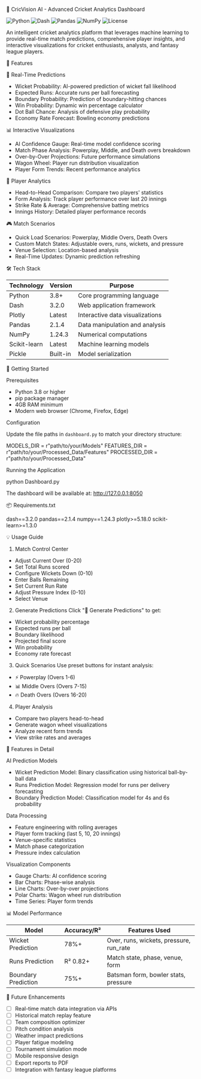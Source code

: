  🏏 CricVision AI - Advanced Cricket Analytics Dashboard

![Python](https://img.shields.io/badge/Python-3.8+-blue.svg)
![Dash](https://img.shields.io/badge/Dash-3.2.0-brightgreen.svg)
![Pandas](https://img.shields.io/badge/Pandas-2.1.4-yellow.svg)
![NumPy](https://img.shields.io/badge/NumPy-1.24.3-orange.svg)
![License](https://img.shields.io/badge/License-MIT-red.svg)

An intelligent cricket analytics platform that leverages machine learning to provide real-time match predictions, comprehensive player insights, and interactive visualizations for cricket enthusiasts, analysts, and fantasy league players.



 🌟 Features

 🎯 Real-Time Predictions
- Wicket Probability: AI-powered prediction of wicket fall likelihood
- Expected Runs: Accurate runs per ball forecasting
- Boundary Probability: Prediction of boundary-hitting chances
- Win Probability: Dynamic win percentage calculator
- Dot Ball Chance: Analysis of defensive play probability
- Economy Rate Forecast: Bowling economy predictions

 📊 Interactive Visualizations
- AI Confidence Gauge: Real-time model confidence scoring
- Match Phase Analysis: Powerplay, Middle, and Death overs breakdown
- Over-by-Over Projections: Future performance simulations
- Wagon Wheel: Player run distribution visualization
- Player Form Trends: Recent performance analytics

 👥 Player Analytics
- Head-to-Head Comparison: Compare two players' statistics
- Form Analysis: Track player performance over last 20 innings
- Strike Rate & Average: Comprehensive batting metrics
- Innings History: Detailed player performance records

 🎮 Match Scenarios
- Quick Load Scenarios: Powerplay, Middle Overs, Death Overs
- Custom Match States: Adjustable overs, runs, wickets, and pressure
- Venue Selection: Location-based analysis
- Real-Time Updates: Dynamic prediction refreshing

 🛠️ Tech Stack

| Technology | Version | Purpose |
|------------|---------|---------|
| Python | 3.8+ | Core programming language |
| Dash | 3.2.0 | Web application framework |
| Plotly | Latest | Interactive data visualizations |
| Pandas | 2.1.4 | Data manipulation and analysis |
| NumPy | 1.24.3 | Numerical computations |
| Scikit-learn | Latest | Machine learning models |
| Pickle | Built-in | Model serialization |



 🚀 Getting Started

 Prerequisites

- Python 3.8 or higher
- pip package manager
- 4GB RAM minimum
- Modern web browser (Chrome, Firefox, Edge)


 Configuration

Update the file paths in `dashboard.py` to match your directory structure:


MODELS_DIR = r"path/to/your/Models"
FEATURES_DIR = r"path/to/your/Processed_Data/Features"
PROCESSED_DIR = r"path/to/your/Processed_Data"


 Running the Application


python Dashboard.py


The dashboard will be available at: http://127.0.0.1:8050

 📦 Requirements.txt


dash==3.2.0
pandas==2.1.4
numpy==1.24.3
plotly>=5.18.0
scikit-learn>=1.3.0


 💡 Usage Guide

 1. Match Control Center
- Adjust Current Over (0-20)
- Set Total Runs scored
- Configure Wickets Down (0-10)
- Enter Balls Remaining
- Set Current Run Rate
- Adjust Pressure Index (0-10)
- Select Venue

 2. Generate Predictions
Click "🔮 Generate Predictions" to get:
- Wicket probability percentage
- Expected runs per ball
- Boundary likelihood
- Projected final score
- Win probability
- Economy rate forecast

 3. Quick Scenarios
Use preset buttons for instant analysis:
- ⚡ Powerplay (Overs 1-6)
- 📊 Middle Overs (Overs 7-15)
- 🔥 Death Overs (Overs 16-20)

 4. Player Analysis
- Compare two players head-to-head
- Generate wagon wheel visualizations
- Analyze recent form trends
- View strike rates and averages

 🎨 Features in Detail

 AI Prediction Models
- Wicket Prediction Model: Binary classification using historical ball-by-ball data
- Runs Prediction Model: Regression model for runs per delivery forecasting
- Boundary Prediction Model: Classification model for 4s and 6s probability

 Data Processing
- Feature engineering with rolling averages
- Player form tracking (last 5, 10, 20 innings)
- Venue-specific statistics
- Match phase categorization
- Pressure index calculation

 Visualization Components
- Gauge Charts: AI confidence scoring
- Bar Charts: Phase-wise analysis
- Line Charts: Over-by-over projections
- Polar Charts: Wagon wheel run distribution
- Time Series: Player form trends





 📊 Model Performance

| Model | Accuracy/R² | Features Used |
|-------|-------------|---------------|
| Wicket Prediction | 78%+ | Over, runs, wickets, pressure, run_rate |
| Runs Prediction | R² 0.82+ | Match state, phase, venue, form |
| Boundary Prediction | 75%+ | Batsman form, bowler stats, pressure |



 🔮 Future Enhancements

- [ ] Real-time match data integration via APIs
- [ ] Historical match replay feature
- [ ] Team composition optimizer
- [ ] Pitch condition analysis
- [ ] Weather impact predictions
- [ ] Player fatigue modeling
- [ ] Tournament simulation mode
- [ ] Mobile responsive design
- [ ] Export reports to PDF
- [ ] Integration with fantasy league platforms
